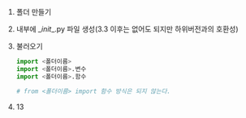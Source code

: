 1. 폴더 만들기

2. 내부에 \__init__.py 파일 생성(3.3 이후는 없어도 되지만 하위버전과의 호환성)

3. 불러오기

   ```python
   import <폴더이름>
   import <폴더이름>.변수
   import <폴더이름>.함수
   
   # from <폴더이름> import 함수 방식은 되지 않는다.
   ```

   

4. 13
